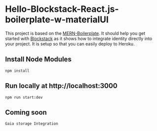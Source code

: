 # Hello-Blockstack-React.js-boilerplate-w-materialUI

This project is based on the [MERN-Boilerplate](https://github.com/keithweaver/MERN-boilerplate). It should help you get started with [Blockstack](https://blockstack.org/) as it shows how to integrate identity directly into your project. It is setup so that you can easily deploy to Heroku.


## Install Node Modules

```
npm install
```


## Run locally at http://localhost:3000

```
npm run start:dev
```

## Coming soon

```
Gaia storage Integration
```
